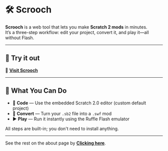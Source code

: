 # 🛠️ Scrooch

**Scrooch** is a web tool that lets you make **Scratch 2 mods** in minutes.  
It’s a three-step workflow: edit your project, convert it, and play it—all without Flash.

---

## 🚀 Try it out  
🔗 **[Visit Scrooch](https://sites.google.com/view/scrooch-2/home)**  

---

## 🔧 What You Can Do

- 🧱 **Code** — Use the embedded Scratch 2.0 editor (custom default project)
- 🔁 **Convert** — Turn your `.sb2` file into a `.swf` mod
- ▶️ **Play** — Run it instantly using the Ruffle Flash emulator

All steps are built-in; you don't need to install anything.

---
See the rest on the about page by **[Clicking here](https://sites.google.com/view/scrooch-2/about)**.
